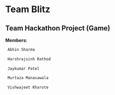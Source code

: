 # Team Blitz

## Team Hackathon Project (Game)

**Members:**
```sh
 Abhin Sharma
 
 Harshrajsinh Rathod
 
 Jaykumar Patel
 
 Murtaza Manasawala
 
 Vishwajeet Kharote
```